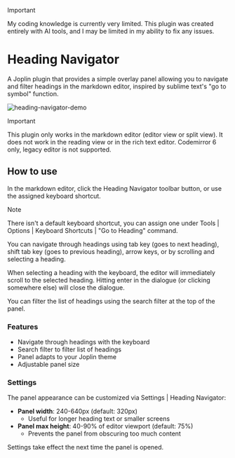 > [!important]
> My coding knowledge is currently very limited. This plugin was created entirely with AI tools, and I may be limited in my ability to fix any issues.

# Heading Navigator

A Joplin plugin that provides a simple overlay panel allowing you to navigate and filter headings in the markdown editor, inspired by sublime text's "go to symbol" function.

![heading-navigator-demo](https://github.com/user-attachments/assets/5b2e2772-877b-4779-b53d-fd404566362e)

> [!important]
> This plugin only works in the markdown editor (editor view or split view). It does not work in the reading view or in the rich text editor. Codemirror 6 only, legacy editor is not supported.

## How to use

In the markdown editor, click the Heading Navigator toolbar button, or use the assigned keyboard shortcut.

> [!note]
> There isn't a default keyboard shortcut, you can assign one under Tools | Options | Keyboard Shortcuts | "Go to Heading" command.

You can navigate through headings using tab key (goes to next heading), shift tab key (goes to previous heading), arrow keys, or by scrolling and selecting a heading.

When selecting a heading with the keyboard, the editor will immediately scroll to the selected heading. Hitting enter in the dialogue (or clicking somewhere else) will close the dialogue.

You can filter the list of headings using the search filter at the top of the panel.

### Features

- Navigate through headings with the keyboard
- Search filter to filter list of headings
- Panel adapts to your Joplin theme
- Adjustable panel size

### Settings

The panel appearance can be customized via Settings | Heading Navigator:

- **Panel width**: 240-640px (default: 320px)
    - Useful for longer heading text or smaller screens
- **Panel max height**: 40-90% of editor viewport (default: 75%)
    - Prevents the panel from obscuring too much content

Settings take effect the next time the panel is opened.
